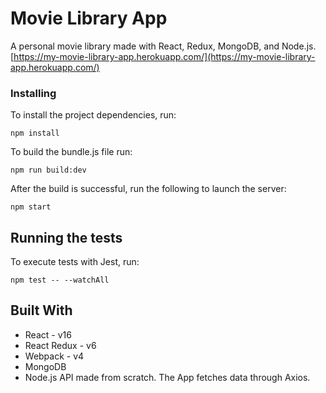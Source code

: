 # Movie Library App

A personal movie library made with React, Redux, MongoDB, and Node.js.<br/>
[https://my-movie-library-app.herokuapp.com/](https://my-movie-library-app.herokuapp.com/)

### Installing

To install the project dependencies, run:

```
npm install
```

To build the bundle.js file run:

```
npm run build:dev
```

After the build is successful, run the following to launch the server:

```
npm start
```

## Running the tests

To execute tests with Jest, run:
```
npm test -- --watchAll
```

## Built With

- React - v16
- React Redux - v6
- Webpack - v4
- MongoDB
- Node.js API made from scratch. The App fetches data through Axios.
